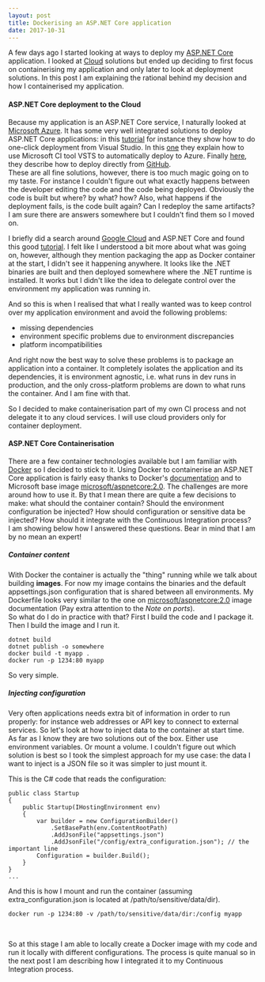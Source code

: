 ```yaml
---
layout: post
title: Dockerising an ASP.NET Core application
date: 2017-10-31
---
```



A few days ago I started looking at ways to deploy my [ASP.NET Core](https://docs.microsoft.com/en-us/aspnet/core/) application. I looked at [Cloud](https://en.wikipedia.org/wiki/Cloud_computing) solutions but ended up deciding to first focus on containerising my application and only later to look at deployment solutions. In this post I am explaining the rational behind my decision and how I containerised my application.


#### ASP.NET Core deployment to the Cloud

Because my application is an ASP.NET Core service, I naturally looked at [Microsoft Azure](https://azure.microsoft.com). It has some very well integrated solutions to deploy ASP.NET Core applications: in this [tutorial](https://docs.microsoft.com/en-us/aspnet/core/tutorials/publish-to-azure-webapp-using-vs) for instance they show how to do one-click deployment from Visual Studio. In this [one](https://docs.microsoft.com/en-us/vsts/build-release/apps/cd/azure/aspnet-core-to-azure-webapp?tabs=vsts) they explain how to use Microsoft CI tool VSTS to automatically deploy to Azure. Finally [here](https://blogs.msdn.microsoft.com/benjaminperkins/2017/05/10/deploy-github-source-code-repositories-to-an-azure-app-service/), they describe how to deploy directly from [GitHub](https://github.com/).
<br/>
These are all fine solutions, however, there is too much magic going on to my taste. For instance I couldn't figure out what exactly happens between the developer editing the code and the code being deployed. Obviously the code is built but where? by what? how? Also, what happens if the deployment fails, is the code built again? Can I redeploy the same artifacts?
<br/>
I am sure there are answers somewhere but I couldn't find them so I moved on.

I briefly did a search around [Google Cloud](https://cloud.google.com) and ASP.NET Core and found this good [tutorial](https://codelabs.developers.google.com/codelabs/cloud-app-engine-aspnetcore/#0). I felt like I understood a bit more about what was going on, however, although they mention packaging the app as Docker container at the start, I didn't see it happening anywhere. It looks like the .NET binaries are built and then deployed somewhere where the .NET runtime is installed. It works but I didn't like the idea to delegate control over the environment my application was running in.

And so this is when I realised that what I really wanted was to keep control over my application environment and avoid the following problems:
* missing dependencies
* environment specific problems due to environment discrepancies
* platform incompatibilities

And right now the best way to solve these problems is to package an application into a container. It completely isolates the application and its dependencies, it is environment agnostic, i.e. what runs in dev runs in production, and the only cross-platform problems are down to what runs the container. And I am fine with that.

So I decided to make containerisation part of my own CI process and not delegate it to any cloud services. I will use cloud providers only for container deployment.


#### ASP.NET Core Containerisation

There are a few container technologies available but I am familiar with [Docker](https://www.docker.com/) so I decided to stick to it. Using Docker to containerise an ASP.NET Core application is fairly easy thanks to Docker's [documentation](https://docs.docker.com/) and to Microsoft base image [microsoft/aspnetcore:2.0](https://hub.docker.com/r/microsoft/aspnetcore/). The challenges are more around how to use it. By that I mean there are quite a few decisions to make: what should the container contain? Should the environment configuration be injected? How should configuration or sensitive data be injected? How should it integrate with the Continuous Integration process?
<br/>
I am showing below how I answered these questions. Bear in mind that I am by no mean an expert!

##### Container content

With Docker the container is actually the "thing" running while we talk about building **images**. For now my image contains the binaries and the default appsettings.json configuration that is shared between all environments. My Dockerfile looks very similar to the one on [microsoft/aspnetcore:2.0](https://hub.docker.com/r/microsoft/aspnetcore/) image documentation (Pay extra attention to the *Note on ports*).
<br/>
So what do I do in practice with that? First I build the code and I package it. Then I build the image and I run it.
```
dotnet build
dotnet publish -o somewhere
docker build -t myapp .
docker run -p 1234:80 myapp
```
So very simple.

##### Injecting configuration

Very often applications needs extra bit of information in order to run properly: for instance web addresses or API key to connect to external services. So let's look at how to inject data to the container at start time.
<br/>
As far as I know they are two solutions out of the box. Either use environment variables. Or mount a volume. I couldn't figure out which solution is best so I took the simplest approach for my use case: the data I want to inject is a JSON file so it was simpler to just mount it.

This is the C# code that reads the configuration:
```
public class Startup
{
    public Startup(IHostingEnvironment env)
    {
        var builder = new ConfigurationBuilder()
            .SetBasePath(env.ContentRootPath)
            .AddJsonFile("appsettings.json")
            .AddJsonFile("/config/extra_configuration.json"); // the important line
        Configuration = builder.Build();
    }
}
...
```
And this is how I mount and run the container (assuming extra_configuration.json is located at /path/to/sensitive/data/dir).
```
docker run -p 1234:80 -v /path/to/sensitive/data/dir:/config myapp
```

<br/>

So at this stage I am able to locally create a Docker image with my code and run it locally with different configurations. The process is quite manual so in the next post I am describing how I integrated it to my Continuous Integration process.